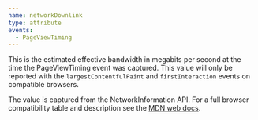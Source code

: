 ```yaml
---
name: networkDownlink
type: attribute
events:
  - PageViewTiming
---
```


This is the estimated effective bandwidth in megabits per second at the time the PageViewTiming event was captured. This value will only be reported with the `largestContentfulPaint` and `firstInteraction` events on compatible browsers.

The value is captured from the NetworkInformation API. For a full browser compatibility table and description see the [MDN web docs](https://developer.mozilla.org/en-US/docs/Web/API/NetworkInformation/downlink).
